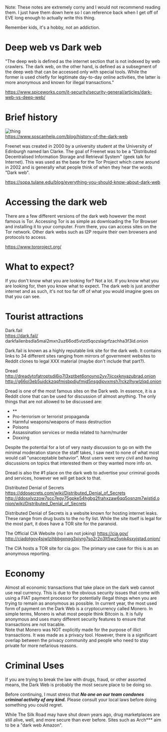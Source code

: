 Note: These notes are extremely corny and I would not recommend reading them. I just have them down here so I can reference back when I get off of EVE long enough to actually write this thing.  
  
Remember kids, it's a hobby, not an addiction. 

# Deep web vs Dark web

"The deep web is defined as the internet section that is not indexed by web crawlers. The dark web, on the other hand, is defined as a subsegment of the deep web that can be accessed only with special tools. While the former is used chiefly for legitimate day-to-day online activities, the latter is more anonymous and known for illegal transactions."

https://www.spiceworks.com/it-security/security-general/articles/dark-web-vs-deep-web/

# Brief history

![thing](https://www.soscanhelp.com/hs-fs/hubfs/History%20of%20the%20Dark%20Web%20Timeline-01-3.png?width=640&name=History%20of%20the%20Dark%20Web%20Timeline-01-3.png)  
https://www.soscanhelp.com/blog/history-of-the-dark-web  

Freenet was created in 2000 by a university student at the University of Edinburgh named Ian Clarke. The goal of Freenet was to be a "Distributed Decentralised Information Storage and Retrieval System" (geek talk for Internet). This was used as the base for the Tor Project which came around in 2002 and is generally what people think of when they hear the words "Dark web".  

https://sopa.tulane.edu/blog/everything-you-should-know-about-dark-web  

# Accessing the dark web

There are a few different versions of the dark web however the most famous is Tor. Accessing Tor is as simple as downloading the Tor Browser and installing it to your computer. From there, you can access sites on the Tor network. Other dark webs such as I2P require their own browsers and protocols to access.  

https://www.torproject.org/

# What to expect?

If you don't know what you are looking for? Not a lot. If you know what you are looking for, then you know what to expect. The dark web is just another internet and as such, it's not too far off of what you would imagine goes on that you can see.  

# Tourist attractions

Dark.fail  
https://dark.fail/  
darkfailenbsdla5mal2mxn2uz66od5vtzd5qozslagrfzachha3f3id.onion  
  
Dark.fail is known as a highly reputable link site for the dark web. It contains links to 34 different sites ranging from mirrors of government websites to Reddit clones to legal XXX material (maybe don't include that part?).   

Dread  
http://dreadytofatroptsdj6io7l3xptbet6onoyno2yv7jicoxknyazubrad.onion   
http://g66ol3eb5ujdckzqqfmjsbpdjufmjd5nsgdipvxmsh7rckzlhywlzlqd.onion  

Dread is one of the most famous sites on the Dark web. In essence, it is a Reddit clone that can be used for discussion of almost anything. The only things that are not allowed to be discussed are:  
- **
- Pro-terrorism or terrorist propaganda
- Harmful weapons/weapons of mass destruction
- Poisons
- Assassination services or media related to harm/murder
- Doxxing

Despite the potential for a lot of very nasty discussion to go on with the minimal moderation stance the staff takes, I saw next to none of what most would call "unacceptable behavior". Most users were very civil and having discussions on topics that interested them or they wanted more info on.  

Dread is also the #1 place on the dark web to advertise your criminal goods and services, however we will get back to that.  

  
Distributed Denial of Secrets  
https://ddosecrets.com/wiki/Distributed_Denial_of_Secrets   
http://ddosxlvzzow7scc7egy75gpke54hgbg2frahxzaw6qq5osnzm7wistid.onion/wiki/Distributed_Denial_of_Secrets  

Distributed Denial of Secrets is a website known for hosting internet leaks. These range from drug busts to the no fly list. While the site itself is legal for the most part, it does have a TOR site for the paranoid.  

The Official CIA Website (no I am not joking)
https://cia.gov/
http://ciadotgov4sjwlzihbbgxnqg3xiyrg7so2r2o3lt5wz5ypk4sxyjstad.onion/ 

The CIA hosts a TOR site for cia.gov. The primary use case for this is as an anonymous reporting.  

# Economy

Almost all economic transactions that take place on the dark web cannot use real currency. This is due to the obvious security issues that come with using a FIAT payment processor for potentially illegal things when you are trying to remain as anonymous as possible. In current year, the most used form of payment on the Dark Web is a cryptocurrency called Monero. In simple terms, Monero is what most people think Bitcoin is. It is fully anonymous and uses many different security features to ensure that transactions are not tracable.  
Note that Monero was NOT explicitly made for the purpose of illict transactions. It was made as a privacy tool. However, there is a significant overlap between the privacy community and people who need to stay private for more nefarious reasons.   

# Criminal Uses 

If you are trying to break the law with drugs, fraud, or other assorted means, the Dark Web is probably the most secure place to be doing so.  
  
Before continuing, I must stress that ***No one on our team condones criminal activity of any kind.*** Please consult your local laws before doing something you could regret.

While The Silk Road may have shut down years ago, drug marketplaces are still alive, well, and more secure than ever before. Sites such as Arch*** aim to be a "dark web Amazon".  